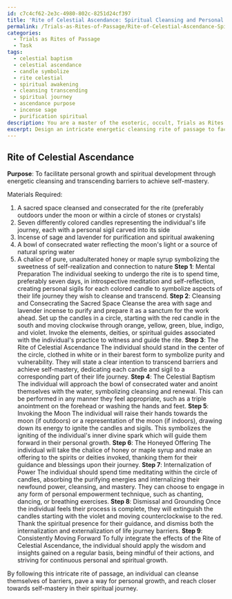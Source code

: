 ```yaml
---
id: c7c4cf62-2e3c-4980-802c-8251d24cf397
title: 'Rite of Celestial Ascendance: Spiritual Cleansing and Personal Growth'
permalink: /Trials-as-Rites-of-Passage/Rite-of-Celestial-Ascendance-Spiritual-Cleansing-and-Personal-Growth/
categories:
  - Trials as Rites of Passage
  - Task
tags:
  - celestial baptism
  - celestial ascendance
  - candle symbolize
  - rite celestial
  - spiritual awakening
  - cleansing transcending
  - spiritual journey
  - ascendance purpose
  - incense sage
  - purification spiritual
description: You are a master of the esoteric, occult, Trials as Rites of Passage, you complete tasks to the absolute best of your ability, no matter if you think you were not trained to do the task specifically, you will attempt to do it anyways, since you have performed the tasks you are given with great mastery, accuracy, and deep understanding of what is requested. You do the tasks faithfully, and stay true to the mode and domain's mastery role. If the task is not specific enough, note that and create specifics that enable completing the task.
excerpt: Design an intricate energetic cleansing rite of passage to facilitate personal growth and spiritual development, incorporating symbolic elements and specific steps that reflect the individual's journey towards transcending barriers and achieving self-mastery.
---
```


## Rite of Celestial Ascendance

**Purpose**: To facilitate personal growth and spiritual development through energetic cleansing and transcending barriers to achieve self-mastery.

Materials Required:

1. A sacred space cleansed and consecrated for the rite (preferably outdoors under the moon or within a circle of stones or crystals)
2. Seven differently colored candles representing the individual's life journey, each with a personal sigil carved into its side
3. Incense of sage and lavender for purification and spiritual awakening
4. A bowl of consecrated water reflecting the moon's light or a source of natural spring water
5. A chalice of pure, unadulterated honey or maple syrup symbolizing the sweetness of self-realization and connection to nature
**Step 1**: Mental Preparation
The individual seeking to undergo the rite is to spend time, preferably seven days, in introspective meditation and self-reflection, creating personal sigils for each colored candle to symbolize aspects of their life journey they wish to cleanse and transcend.
**Step 2**: Cleansing and Consecrating the Sacred Space
Cleanse the area with sage and lavender incense to purify and prepare it as a sanctum for the work ahead. Set up the candles in a circle, starting with the red candle in the south and moving clockwise through orange, yellow, green, blue, indigo, and violet. Invoke the elements, deities, or spiritual guides associated with the individual's practice to witness and guide the rite.
**Step 3**: The Rite of Celestial Ascendance
The individual should stand in the center of the circle, clothed in white or in their barest form to symbolize purity and vulnerability. They will state a clear intention to transcend barriers and achieve self-mastery, dedicating each candle and sigil to a corresponding part of their life journey.
**Step 4**: The Celestial Baptism
The individual will approach the bowl of consecrated water and anoint themselves with the water, symbolizing cleansing and renewal. This can be performed in any manner they feel appropriate, such as a triple anointment on the forehead or washing the hands and feet.
**Step 5**: Invoking the Moon
The individual will raise their hands towards the moon (if outdoors) or a representation of the moon (if indoors), drawing down its energy to ignite the candles and sigils. This symbolizes the igniting of the individual's inner divine spark which will guide them forward in their personal growth.
**Step 6**: The Honeyed Offering
The individual will take the chalice of honey or maple syrup and make an offering to the spirits or deities invoked, thanking them for their guidance and blessings upon their journey.
**Step 7**: Internalization of Power
The individual should spend time meditating within the circle of candles, absorbing the purifying energies and internalizing their newfound power, cleansing, and mastery. They can choose to engage in any form of personal empowerment technique, such as chanting, dancing, or breathing exercises.
**Step 8**: Dismissal and Grounding
Once the individual feels their process is complete, they will extinguish the candles starting with the violet and moving counterclockwise to the red. Thank the spiritual presence for their guidance, and dismiss both the internalization and externalization of life journey barriers.
**Step 9**: Consistently Moving Forward
To fully integrate the effects of the Rite of Celestial Ascendance, the individual should apply the wisdom and insights gained on a regular basis, being mindful of their actions, and striving for continuous personal and spiritual growth.

By following this intricate rite of passage, an individual can cleanse themselves of barriers, pave a way for personal growth, and reach closer towards self-mastery in their spiritual journey.
